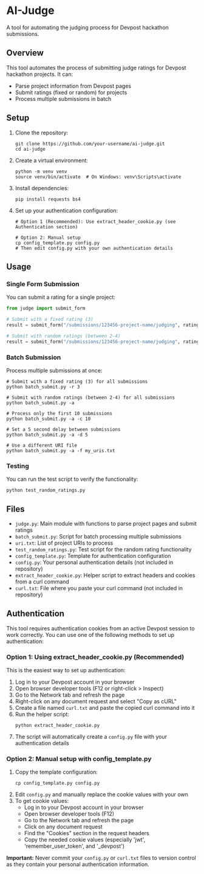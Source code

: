 # AI-Judge

A tool for automating the judging process for Devpost hackathon submissions.

## Overview

This tool automates the process of submitting judge ratings for Devpost hackathon projects. It can:

- Parse project information from Devpost pages
- Submit ratings (fixed or random) for projects
- Process multiple submissions in batch

## Setup

1. Clone the repository:
   ```
   git clone https://github.com/your-username/ai-judge.git
   cd ai-judge
   ```

2. Create a virtual environment:
   ```
   python -m venv venv
   source venv/bin/activate  # On Windows: venv\Scripts\activate
   ```

3. Install dependencies:
   ```
   pip install requests bs4
   ```

4. Set up your authentication configuration:
   ```
   # Option 1 (Recommended): Use extract_header_cookie.py (see Authentication section)
   
   # Option 2: Manual setup
   cp config_template.py config.py
   # Then edit config.py with your own authentication details
   ```

## Usage

### Single Form Submission

You can submit a rating for a single project:

```python
from judge import submit_form

# Submit with a fixed rating (3)
result = submit_form("/submissions/123456-project-name/judging", ratings=3)

# Submit with random ratings (between 2-4)
result = submit_form("/submissions/123456-project-name/judging", ratings=None)
```

### Batch Submission

Process multiple submissions at once:

```
# Submit with a fixed rating (3) for all submissions
python batch_submit.py -r 3

# Submit with random ratings (between 2-4) for all submissions
python batch_submit.py -a

# Process only the first 10 submissions
python batch_submit.py -a -c 10

# Set a 5 second delay between submissions
python batch_submit.py -a -d 5

# Use a different URI file
python batch_submit.py -a -f my_uris.txt
```

### Testing

You can run the test script to verify the functionality:

```
python test_random_ratings.py
```

## Files

- `judge.py`: Main module with functions to parse project pages and submit ratings
- `batch_submit.py`: Script for batch processing multiple submissions
- `uri.txt`: List of project URIs to process
- `test_random_ratings.py`: Test script for the random rating functionality
- `config_template.py`: Template for authentication configuration
- `config.py`: Your personal authentication details (not included in repository)
- `extract_header_cookie.py`: Helper script to extract headers and cookies from a curl command
- `curl.txt`: File where you paste your curl command (not included in repository)

## Authentication

This tool requires authentication cookies from an active Devpost session to work correctly. 
You can use one of the following methods to set up authentication:

### Option 1: Using extract_header_cookie.py (Recommended)

This is the easiest way to set up authentication:

1. Log in to your Devpost account in your browser
2. Open browser developer tools (F12 or right-click > Inspect)
3. Go to the Network tab and refresh the page
4. Right-click on any document request and select "Copy as cURL"
5. Create a file named `curl.txt` and paste the copied curl command into it
6. Run the helper script:
   ```
   python extract_header_cookie.py
   ```
7. The script will automatically create a `config.py` file with your authentication details

### Option 2: Manual setup with config_template.py

1. Copy the template configuration:
   ```
   cp config_template.py config.py
   ```
2. Edit `config.py` and manually replace the cookie values with your own
3. To get cookie values:
   - Log in to your Devpost account in your browser
   - Open browser developer tools (F12)
   - Go to the Network tab and refresh the page
   - Click on any document request
   - Find the "Cookies" section in the request headers
   - Copy the needed cookie values (especially 'jwt', 'remember_user_token', and '_devpost')

**Important:** Never commit your `config.py` or `curl.txt` files to version control as they contain your personal authentication information.
